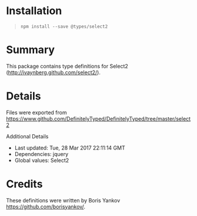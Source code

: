 # Installation
> `npm install --save @types/select2`

# Summary
This package contains type definitions for Select2 (http://ivaynberg.github.com/select2/).

# Details
Files were exported from https://www.github.com/DefinitelyTyped/DefinitelyTyped/tree/master/select2

Additional Details
 * Last updated: Tue, 28 Mar 2017 22:11:14 GMT
 * Dependencies: jquery
 * Global values: Select2

# Credits
These definitions were written by Boris Yankov <https://github.com/borisyankov/>.
